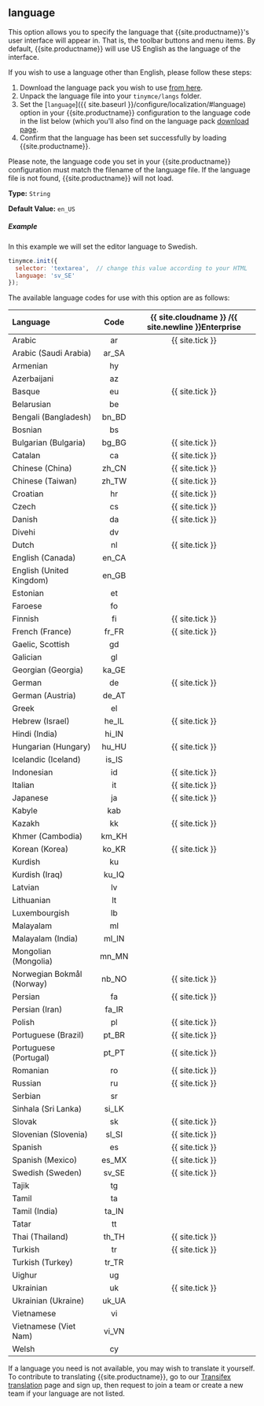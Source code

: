 ## language

This option allows you to specify the language that {{site.productname}}'s user interface will appear in. That is, the toolbar buttons and menu items. By default, {{site.productname}} will use US English as the language of the interface.

If you wish to use a language other than English, please follow these steps:

1. Download the language pack you wish to use [from here]({{site.gettiny}}/language-packages/).
2. Unpack the language file into your `tinymce/langs` folder.
3. Set the [`language`]({{ site.baseurl }}/configure/localization/#language) option in your {{site.productname}} configuration to the language code in the list below (which you'll also find on the language pack [download page]({{site.gettiny}}/language-packages/).
4. Confirm that the language has been set successfully by loading {{site.productname}}.

Please note, the language code you set in your {{site.productname}} configuration must match the filename of the language file. If the language file is not found, {{site.productname}} will not load.

**Type:** `String`

**Default Value:** `en_US`

##### Example

In this example we will set the editor language to Swedish.

```js
tinymce.init({
  selector: 'textarea',  // change this value according to your HTML
  language: 'sv_SE'
});
```

The available language codes for use with this option are as follows:

| Language                      |  Code   | {{ site.cloudname }} /{{ site.newline }}Enterprise |
| :-----------------------------| :-----: | :------------------------------------------------: |
| Arabic                        | ar      | {{ site.tick }}                                    |
| Arabic (Saudi Arabia)         | ar_SA   |                                                    |
| Armenian                      | hy      |                                                    |
| Azerbaijani                   | az      |                                                    |
| Basque                        | eu      | {{ site.tick }}                                    |
| Belarusian                    | be      |                                                    |
| Bengali (Bangladesh)          | bn_BD   |                                                    |
| Bosnian                       | bs      |                                                    |
| Bulgarian (Bulgaria)          | bg_BG   | {{ site.tick }}                                    |
| Catalan                       | ca      | {{ site.tick }}                                    |
| Chinese (China)               | zh_CN   | {{ site.tick }}                                    |
| Chinese (Taiwan)              | zh_TW   | {{ site.tick }}                                    |
| Croatian                      | hr      | {{ site.tick }}                                    |
| Czech                         | cs      | {{ site.tick }}                                    |
| Danish                        | da      | {{ site.tick }}                                    |
| Divehi                        | dv      |                                                    |
| Dutch                         | nl      | {{ site.tick }}                                    |
| English (Canada)              | en_CA   |                                                    |
| English (United Kingdom)      | en_GB   |                                                    |
| Estonian                      | et      |                                                    |
| Faroese                       | fo      |                                                    |
| Finnish                       | fi      | {{ site.tick }}                                    |
| French (France)               | fr_FR   | {{ site.tick }}                                    |
| Gaelic, Scottish              | gd      |                                                    |
| Galician                      | gl      |                                                    |
| Georgian (Georgia)            | ka_GE   |                                                    |
| German                        | de      | {{ site.tick }}                                    |
| German (Austria)              | de_AT   |                                                    |
| Greek                         | el      |                                                    |
| Hebrew (Israel)               | he_IL   | {{ site.tick }}                                    |
| Hindi (India)                 | hi_IN   |                                                    |
| Hungarian (Hungary)           | hu_HU   | {{ site.tick }}                                    |
| Icelandic (Iceland)           | is_IS   |                                                    |
| Indonesian                    | id      | {{ site.tick }}                                    |
| Italian                       | it      | {{ site.tick }}                                    |
| Japanese                      | ja      | {{ site.tick }}                                    |
| Kabyle                        | kab     |                                                    |
| Kazakh                        | kk      | {{ site.tick }}                                    |
| Khmer (Cambodia)              | km_KH   |                                                    |
| Korean (Korea)                | ko_KR   | {{ site.tick }}                                    |
| Kurdish                       | ku      |                                                    |
| Kurdish (Iraq)                | ku_IQ   |                                                    |
| Latvian                       | lv      |                                                    |
| Lithuanian                    | lt      |                                                    |
| Luxembourgish                 | lb      |                                                    |
| Malayalam                     | ml      |                                                    |
| Malayalam (India)             | ml_IN   |                                                    |
| Mongolian (Mongolia)          | mn_MN   |                                                    |
| Norwegian Bokmål (Norway)     | nb_NO   | {{ site.tick }}                                    |
| Persian                       | fa      | {{ site.tick }}                                    |
| Persian (Iran)                | fa_IR   |                                                    |
| Polish                        | pl      | {{ site.tick }}                                    |
| Portuguese (Brazil)           | pt_BR   | {{ site.tick }}                                    |
| Portuguese (Portugal)         | pt_PT   | {{ site.tick }}                                    |
| Romanian                      | ro      | {{ site.tick }}                                    |
| Russian                       | ru      | {{ site.tick }}                                    |
| Serbian                       | sr      |                                                    |
| Sinhala (Sri Lanka)           | si_LK   |                                                    |
| Slovak                        | sk      | {{ site.tick }}                                    |
| Slovenian (Slovenia)          | sl_SI   | {{ site.tick }}                                    |
| Spanish                       | es      | {{ site.tick }}                                    |
| Spanish (Mexico)              | es_MX   | {{ site.tick }}                                    |
| Swedish (Sweden)              | sv_SE   | {{ site.tick }}                                    |
| Tajik                         | tg      |                                                    |
| Tamil                         | ta      |                                                    |
| Tamil (India)                 | ta_IN   |                                                    |
| Tatar                         | tt      |                                                    |
| Thai (Thailand)               | th_TH   | {{ site.tick }}                                    |
| Turkish                       | tr      | {{ site.tick }}                                    |
| Turkish (Turkey)              | tr_TR   |                                                    |
| Uighur                        | ug      |                                                    |
| Ukrainian                     | uk      | {{ site.tick }}                                    |
| Ukrainian (Ukraine)           | uk_UA   |                                                    |
| Vietnamese                    | vi      |                                                    |
| Vietnamese (Viet Nam)         | vi_VN   |                                                    |
| Welsh                         | cy      |                                                    |

If a language you need is not available, you may wish to translate it yourself. To contribute to translating {{site.productname}}, go to our [Transifex translation](https://www.transifex.com/projects/p/tinymce/) page and sign up, then request to join a team or create a new team if your language are not listed.
